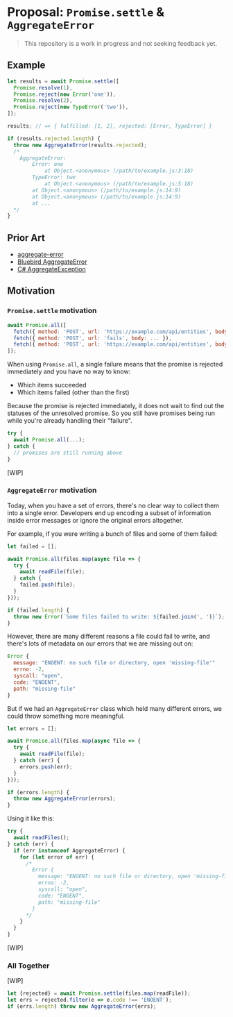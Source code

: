 # Proposal: `Promise.settle` & `AggregateError`

> This repository is a work in progress and not seeking feedback yet.

## Example

```js
let results = await Promise.settle([
  Promise.resolve(1),
  Promise.reject(new Error('one')),
  Promise.resolve(2),
  Promise.reject(new TypeError('two')),
]);

results; // => { fulfilled: [1, 2], rejected: [Error, TypeError] }

if (results.rejected.length) {
  throw new AggregateError(results.rejected);
  /*
    AggregateError:
        Error: one
            at Object.<anonymous> (/path/to/example.js:3:18)
        TypeError: two
            at Object.<anonymous> (/path/to/example.js:5:18)
        at Object.<anonymous> (/path/to/example.js:14:9)
        at Object.<anonymous> (/path/to/example.js:14:9)
        at ...
  */
}
```

## Prior Art

- [aggregate-error](https://www.npmjs.com/package/aggregate-error)
- [Bluebird AggregateError](http://bluebirdjs.com/docs/api/aggregateerror.html)
- [C# AggregateException](https://msdn.microsoft.com/en-us/library/system.aggregateexception(v=vs.110).aspx)

## Motivation

### `Promise.settle` motivation

```js
await Promise.all([
  fetch({ method: 'POST', url: 'https://example.com/api/entities', body: ... }),
  fetch({ method: 'POST', url: 'fails', body: ... }),
  fetch({ method: 'POST', url: 'https://example.com/api/entities', body: ... }),
]);
```

When using `Promise.all`, a single failure means that the promise is rejected
immediately and you have no way to know:

- Which items succeeded
- Which items failed (other than the first)

Because the promise is rejected immediately, it does not wait to find out the
statuses of the unresolved promise. So you still have promises being run while
you're already handling their "failure".

```js
try {
  await Promise.all(...);
} catch {
  // promises are still running above
}
```

[WIP]

### `AggregateError` motivation

Today, when you have a set of errors, there's no clear way to collect them into
a single error. Developers end up encoding a subset of information inside error
messages or ignore the original errors altogether.

For example, if you were writing a bunch of files and some of them failed:

```js
let failed = [];

await Promise.all(files.map(async file => {
  try {
    await readFile(file);
  } catch {
    failed.push(file);
  }
}));

if (failed.length) {
  throw new Error(`Some files failed to write: ${failed.join(', ')}`);
}
```

However, there are many different reasons a file could fail to write, and
there's lots of metadata on our errors that we are missing out on:

```js
Error {
  message: "ENOENT: no such file or directory, open 'missing-file'"
  errno: -2,
  syscall: "open",
  code: "ENOENT",
  path: "missing-file"
}
```

But if we had an `AggregateError` class which held many different errors, we
could throw something more meaningful.

```js
let errors = [];

await Promise.all(files.map(async file => {
  try {
    await readFile(file);
  } catch (err) {
    errors.push(err);
  }
}));

if (errors.length) {
  throw new AggregateError(errors);
}
```

Using it like this:

```js
try {
  await readFiles();
} catch (err) {
  if (err instanceof AggregateError) {
    for (let error of err) {
      /*
        Error {
          message: "ENOENT: no such file or directory, open 'missing-file'"
          errno: -2,
          syscall: "open",
          code: "ENOENT",
          path: "missing-file"
        }
      */
    }
  }
}
```

[WIP]

### All Together

[WIP]

```js
let {rejected} = await Promise.settle(files.map(readFile));
let errs = rejected.filter(e => e.code !== 'ENOENT');
if (errs.length) throw new AggregateError(errs);
```
